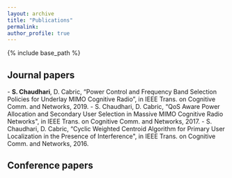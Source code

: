 ```yaml
---
layout: archive
title: "Publications"
permalink:
author_profile: true
---
```


<!-- {% if site.author.googlescholar %}
  You can also find my articles on <u><a href="{{site.author.googlescholar}}">my Google Scholar profile</a>.</u>
{% endif %} -->

{% include base_path %}


<h2>Journal papers</h2>
- <b>S. Chaudhari</b>, D. Cabric, “Power Control and Frequency Band Selection Policies for Underlay MIMO
Cognitive Radio”, in IEEE Trans. on Cognitive Comm. and Networks, 2019.
- S. Chaudhari, D. Cabric, “QoS Aware Power Allocation and Secondary User Selection in Massive
MIMO Cognitive Radio Networks", in IEEE Trans. on Cognitive Comm. and Networks, 2017.
- S. Chaudhari, D. Cabric, “Cyclic Weighted Centroid Algorithm for Primary User Localization in the
Presence of Interference", in IEEE Trans. on Cognitive Comm. and Networks, 2016.


<h2>Conference papers</h2>